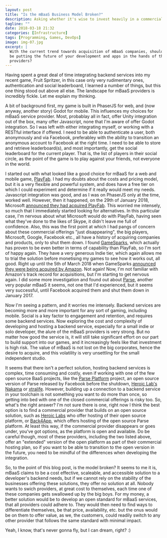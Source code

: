 ```yaml
---
layout: post
title: "Is the mBaaS Business Model Broken?"
description: Asking whether it's wise to invest heavily in a commercial mBaaS service provider.
tagline: ""
date: 2018-03-18 21:32
categories: [Infrastructure]
tags: [Programming, Games, DevOps]
image: img-07.jpg
excerpt: |
  With the current trend towards acquisition of mBaaS companies, should you
  be putting the future of your development and apps in the hands of these
  providers?
---
```


Having spent a great deal of time integrating backend services into my recent
game, Fruit Spritzer, in this case only very rudimentary ones, authentication
and social leaderboard, I learned a number of things, but this one thing stood
out above all else. The landscape for mBaaS providers is incredibly fickle. Let
me explain my thinking.

A bit of background first, my game is built in PhaserJS for web, and (now
anyway, another story) Godot for mobile. This influences my choices for mBaaS
service provider. Most, probablay all in fact, offer Unity integration out of
the box, many offer Javascript, none that I'm aware of offer Godot integration.
So I was left with either integrating myself, or working with a RESTful
interface if offered. I need to be able to authenticate a user, both
anonymously and via Facebook, preferabley with the ability to transition an
anonymous account to Facebook at the right time. I need to be able to store and
retrieve leaderboard(s), and most importantly, get the social leaderboard for
the current player. That is, the list of players in their social circle, as the
point of the game is to play against your friends, not everyone in the world.

I started out with what looked like a good choice for mBaaS for a web and
mobile game, [PlayFab][1]. I had my doubts about the costs and pricing model,
but it is a very flexible and powerful system, and does have a free tier on
which I could experiment and determine if it really would meet my needs.
Javascript integration was good, and as I was on PhaserJS only at the time,
worked well. However, then it happened, on the 29th of January 2018, Microsoft
[announced they had acquired PlayFab][2]. This worried me intensely, so much
that I immediately started looking for alternatives. In this particular case,
I'm nervous about what Microsoft would do with PlayFab, having seen what
they've done to the likes of Skype, it didn't leave me full of confidence.
Also, this was the first point at which I had pangs of concern about these
commercial offerings "just disappearing", the big players, Microsoft, Google,
Facebook etc., all have a history of acquiring companies and products, only to
shut them down. I found [GameSparks][3], which actually has proven to be even
better in terms of capability than PlayFab, so I'm sort of happy again. They
have a very generous Indie tier, which again allows me to trial the solution
before monetising my games to see how it works out, all good. Right up until
the 5th of March 2018 when GameSparks [announced they were being acquired by
Amazon][4]. Not again! Now, I'm not familiar with Amazon's track record for
acquisitions, but I'm starting to get nervous again.  I did some more
investigation and found out about [Parse][5], another very popular mBaaS it
seems, not one that I'd experienced, but it seems very successful, until
Facebook acquired them and shut them down in January 2017.

Now I'm seeing a pattern, and it worries me intensely. Backend services are
becoming more and more important for any sort of gaming, including mobile.
Social is a key factor to engagement and retention, and requires some backend
services. Now exploring the cost and complexity of developing and hosting a
backend service, especially for a small indie or solo developer, the alure of
the mBaaS providers is very strong. But no matter how good the service is, it
will still take significant effort on our part to build support into our games,
and it increasingly feels like that investment is high risk. The value of mBaaS
is not lost on the big corporates, hence the desire to acquire, and this
volatility is very unsettling for the small independent studio. 

It seems that there isn't a perfect solution, hosting backend services is
complex, time consuming and costly, even if working with one of the few open
source BaaS projects, like the [Parse Platform][6] project, an open source
version of Parse released by Facebook before the shutdown, [Heroic Lab's
Nakama][7] or [xtralife][8]. However, building up a connection to a backend
service in your toolchain is not something you want to do more than once, so
getting into bed with one of the closed commercial offerings is risky too. So,
what's the right answer? I'm not sure there is one, right now I think the best
option is to find a commercial provider that builds on an open source solution,
such as [Heroic Labs][7] who offer hosting of their open source platform,
or [Back4App][9], which offers hosting of the open source Parse platform. At
least this way, if the commercial provider disappears or goes under, you've got
options, as the platform is open and available. Do be careful though, most of
these providers, including the two listed above, offer an "extended" version of
the open platform as part of their commercial hosting plan, so if you want to
be able to transition to the open version in the future, you need to be mindful
of the differences when developing the integration.

So, to the point of this blog post, is the model broken? It seems to me it is,
mBaaS claims to be a cost effective, scaleable, and accessible solution
to a developer's backend needs, but if we cannot rely on the stability of the
businesses offering these solutions, they offer no solution at all. Nobody
wants to swich providers, at great cost to themselves, each time one of these
companies gets swallowed up by the big boys. For my money, a better solution
would be to develop an open standard for mBaaS services, that all providers
could adhere to. They would then need to find ways to differentiate themselves,
be that price, availability, etc. but the onus would be on them to offer value,
as we, the customers, could readily switch to any other provider that follows
the same standard with minimal impact. 

Yeah, I know, that's never gonna fly, but I can dream, right? :)


[1]: https://playfab.com/
[2]: https://blogs.microsoft.com/blog/2018/01/29/microsoft-acquires-playfab-accelerating-game-development-innovation-cloud/
[3]: https://www.gamesparks.com/
[4]: https://www.gamesparks.com/blog/gamesparks-joins-amazon/
[5]: https://en.wikipedia.org/wiki/Parse_(platform)
[6]: http://parseplatform.org/
[7]: https://heroiclabs.com/
[8]: http://xtralife.cloud/
[9]: https://www.back4app.com/
